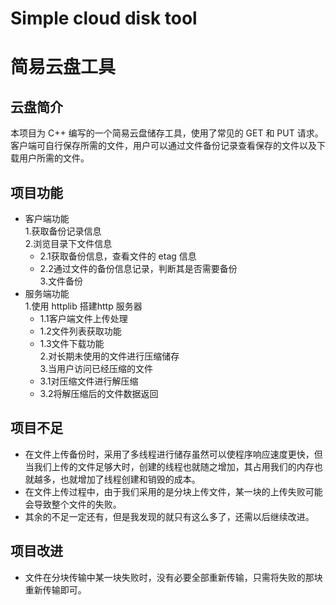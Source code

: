 # Simple cloud disk tool

# 简易云盘工具

## 云盘简介  
本项目为 C++ 编写的一个简易云盘储存工具，使用了常见的 GET 和 PUT 请求。客户端可自行保存所需的文件，用户可以通过文件备份记录查看保存的文件以及下载用户所需的文件。  
## 项目功能  
* 客户端功能  
1.获取备份记录信息  
2.浏览目录下文件信息  
  * 2.1获取备份信息，查看文件的 etag 信息  
  * 2.2通过文件的备份信息记录，判断其是否需要备份  
3.文件备份 
* 服务端功能  
1.使用 httplib 搭建http 服务器  
  * 1.1客户端文件上传处理  
  * 1.2文件列表获取功能  
  * 1.3文件下载功能  
2.对长期未使用的文件进行压缩储存  
3.当用户访问已经压缩的文件  
  * 3.1对压缩文件进行解压缩  
  * 3.2将解压缩后的文件数据返回  
    
## 项目不足  
* 在文件上传备份时，采用了多线程进行储存虽然可以使程序响应速度更快，但当我们上传的文件足够大时，创建的线程也就随之增加，其占用我们的内存也就越多，也就增加了线程创建和销毁的成本。  
* 在文件上传过程中，由于我们采用的是分块上传文件，某一块的上传失败可能会导致整个文件的失败。  
* 其余的不足一定还有，但是我发现的就只有这么多了，还需以后继续改进。  

## 项目改进
* 文件在分块传输中某一块失败时，没有必要全部重新传输，只需将失败的那块重新传输即可。
